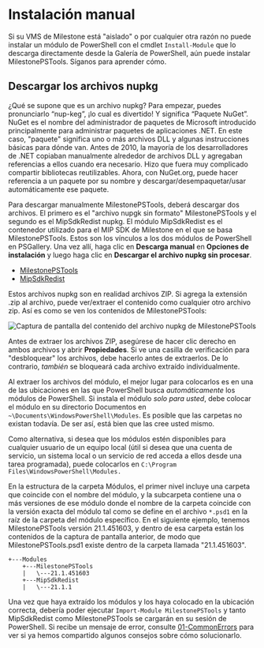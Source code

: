 # Instalación manual

Si su VMS de Milestone está "aislado" o por cualquier otra razón no puede instalar un módulo de PowerShell con el cmdlet `Install-Module` que lo descarga directamente desde la Galería de PowerShell, aún puede instalar MilestonePSTools. Síganos para aprender cómo.

## Descargar los archivos nupkg

¿Qué se supone que es un archivo nupkg? Para empezar, puedes pronunciarlo “nup-keg”, ¡lo cual es divertido! Y significa “Paquete NuGet”. NuGet es el nombre del administrador de paquetes de Microsoft introducido principalmente para administrar paquetes de aplicaciones .NET. En este caso, "paquete" significa uno o más archivos DLL y algunas instrucciones básicas para dónde van. Antes de 2010, la mayoría de los desarrolladores de .NET copiaban manualmente alrededor de archivos DLL y agregaban referencias a ellos cuando era necesario. Hizo que fuera muy complicado compartir bibliotecas reutilizables. Ahora, con NuGet.org, puede hacer referencia a un paquete por su nombre y descargar/desempaquetar/usar automáticamente ese paquete.

Para descargar manualmente MilestonePSTools, deberá descargar dos archivos. El primero es el "archivo nupgk sin formato" MilestonePSTools y el segundo es el MipSdkRedist nupkg. El módulo MipSdkRedist es el contenedor utilizado para el MIP SDK de Milestone en el que se basa MilestonePSTools. Estos son los vínculos a los dos módulos de PowerShell en PSGallery. Una vez allí, haga clic en **Descarga manual** en **Opciones de instalación** y luego haga clic en **Descargar el archivo nupkg sin procesar**.

- [MilestonePSTools](https://www.powershellgallery.com/packages/MilestonePSTools)
- [MipSdkRedist](https://www.powershellgallery.com/packages/MipSdkRedist)

Estos archivos nupkg son en realidad archivos ZIP. Si agrega la extensión .zip al archivo, puede ver/extraer el contenido como cualquier otro archivo zip. Así es como se ven los contenidos de MilestonePSTools:

![Captura de pantalla del contenido del archivo nupkg de MilestonePSTools](https://github.com/MilestoneSystemsInc/PowerShellSamples/blob/main/Getting-Started/images/MilestonePSTools-nupkg-contents.png?raw=true)

Antes de extraer los archivos ZIP, asegúrese de hacer clic derecho en ambos archivos y abrir **Propiedades**. Si ve una casilla de verificación para "desbloquear" los archivos, debe hacerlo antes de extraerlos. De lo contrario, *también* se bloqueará cada archivo extraído individualmente.

Al extraer los archivos del módulo, el mejor lugar para colocarlos es en una de las ubicaciones en las que PowerShell busca *automáticamente* los módulos de PowerShell. Si instala el módulo *solo para usted*, debe colocar el módulo en su directorio Documentos en `~\Documents\WindowsPowerShell\Modules`. Es posible que las carpetas no existan todavía. De ser así, está bien que las cree usted mismo.

Como alternativa, si desea que los módulos estén disponibles para cualquier usuario de un equipo local (útil si desea que una cuenta de servicio, un sistema local o un servicio de red acceda a ellos desde una tarea programada), puede colocarlos en `C:\Program Files\WindowsPowerShell\Modules.`

En la estructura de la carpeta Módulos, el primer nivel incluye una carpeta que coincide con el nombre del módulo, y la subcarpeta contiene una o más versiones de ese módulo donde el nombre de la carpeta coincide con la versión exacta del módulo tal como se define en el archivo `*.psd1` en la raíz de la carpeta del módulo específico. En el siguiente ejemplo, tenemos MilestonePSTools versión 21.1.451603, y dentro de esa carpeta están los contenidos de la captura de pantalla anterior, de modo que MilestonePSTools.psd1 existe dentro de la carpeta llamada "21.1.451603".

```text
+---Modules
    +---MilestonePSTools
    |   \---21.1.451603
    +---MipSdkRedist
    |   \---21.1.1
```

Una vez que haya extraído los módulos y los haya colocado en la ubicación correcta, debería poder ejecutar `Import-Module MilestonePSTools` y tanto MipSdkRedist como MilestonePSTools se cargarán en su sesión de PowerShell. Si recibe un mensaje de error, consulte [01-CommonErrors](01-CommonErrors.md) para ver si ya hemos compartido algunos consejos sobre cómo solucionarlo.